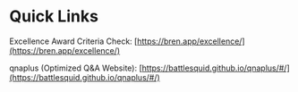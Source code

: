 # Quick Links

Excellence Award Criteria Check: [https://bren.app/excellence/](https://bren.app/excellence/)

qnaplus (Optimized Q\&A Website): [https://battlesquid.github.io/qnaplus/#/](https://battlesquid.github.io/qnaplus/#/)
